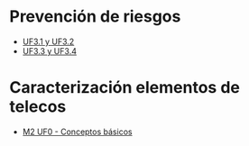 Prevención de riesgos
=====================

- [UF3.1 y UF3.2](<UF3.1 y UF3.2.md>)
- [UF3.3 y UF3.4](<UF3.3 y UF3.4.md>)

Caracterización elementos de telecos
====================================
- [M2 UF0 - Conceptos básicos](M2_UF0.md)